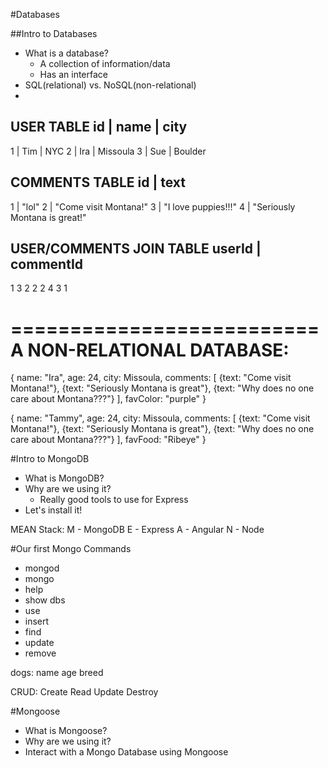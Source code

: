 #Databases

##Intro to Databases
* What is a database?
    * A collection of information/data
    * Has an interface
* SQL(relational) vs. NoSQL(non-relational)
* 


USER TABLE
id | name  |  city
------------------------
1  | Tim   |  NYC
2  | Ira   |  Missoula
3  | Sue   |  Boulder







COMMENTS TABLE
id |       text
-------------------------
1  | "lol"
2  | "Come visit Montana!"
3  | "I love puppies!!!"
4  | "Seriously Montana is great!"

USER/COMMENTS JOIN TABLE
userId  |  commentId
--------------------------
   1         3
   2         2
   2         4
   3         1
   
   
==========================
A NON-RELATIONAL DATABASE:
==========================
{ 
    name: "Ira",
    age: 24,
    city: Missoula,
    comments: [
        {text: "Come visit Montana!"},
        {text: "Seriously Montana is great"},
        {text: "Why does no one care about Montana???"}
    ],
    favColor: "purple"
}    

{ 
    name: "Tammy",
    age: 24,
    city: Missoula,
    comments: [
        {text: "Come visit Montana!"},
        {text: "Seriously Montana is great"},
        {text: "Why does no one care about Montana???"}
    ],
    favFood: "Ribeye"
}


#Intro to MongoDB
* What is MongoDB?
* Why are we using it?
    * Really good tools to use for Express 
* Let's install it!

MEAN Stack:
M - MongoDB
E - Express
A - Angular
N - Node

#Our first Mongo Commands
* mongod
* mongo
* help
* show dbs
* use
* insert
* find
* update
* remove


dogs:
name
age
breed

CRUD:
Create
Read
Update
Destroy

#Mongoose
* What is Mongoose?
* Why are we using it?
* Interact with a Mongo Database using Mongoose

